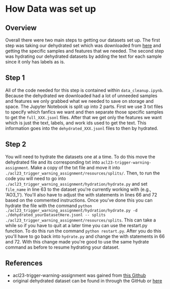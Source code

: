 # How Data was set up
## Overview
Overall there were two main steps to getting our datasets set up. The first step was taking our dehydrated set which was downloaded from [here](https://zenodo.org/records/7976807) and getting the specific samples and features that we needed. The second step was hydrating our dehydrated datasets by adding the text for each sample since it only has labels as is.

## Step 1
All of the code needed for this step is contained within `data_cleanup.ipynb`. Because the dehydrated we downloaded had a lot of unneeded samples and features we only grabbed what we needed to save on storage and space. The Jupyter Notebook is split up into 2 parts. First we use 3 txt files to specify which fanfics we want and then separate those specific samples to get the `full_XXX.jsonl` files. After that we get only the features we want which is just the text, labels, and work ids used to get the text. This information goes into the `dehydrated_XXX.jsonl` files to then by hydrated.

## Step 2
You will need to hydrate the datasets one at a time. To do this move the dehydrated file and its corresponding txt into `acl23-trigger-warning-assignment`. Make a copy of the txt file and move it into `./acl23_trigger_warning_assignment/resources/splits/`. Then, to run the code you will need to go into `./acl23_trigger_warning_assignment/hydration/hydrate.py` and set `file_name` in line 63 to the dataset you're currently working with (e.g., 'AO3_1'). You'll also have to adjust the with statements in lines 66 and 72 based on the commented instructions. Once you've done this you can hydrate the file with the command `python ./acl23_trigger_warning_assignment/hydration/hydrate.py -d ./dehydrated_yourDatasetHere.jsonl -- splits ./acl23_trigger_warning_assignment/resources/splits`. This can take a while so if you have to quit at a later time you can use the restart.py function. To do this run the command `python restart.py`. After you do this you'll have to go back into `hydrate.py` and change the with statements in 66 and 72. With this change made you're good to use the same hydrate command as before to resume hydrating your dataset.

## References
- acl23-trigger-warning-assignment was gained from [this Github](https://github.com/MattiWe/acl23-trigger-warning-assignment)
- original dehydrated dataset can be found in through the GitHub or [here](https://zenodo.org/records/7976807) 